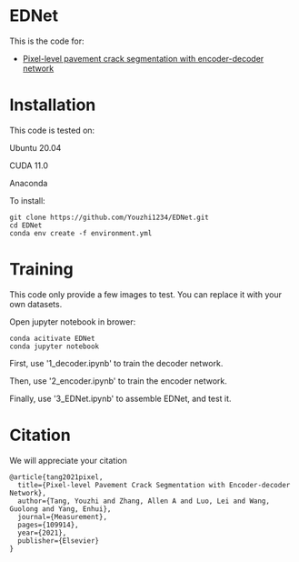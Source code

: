 # EDNet
This is the code for:
 - [Pixel-level pavement crack segmentation with encoder-decoder network](https://www.sciencedirect.com/science/article/abs/pii/S0263224121008538)
# Installation
This code is tested on:

Ubuntu 20.04

CUDA 11.0

Anaconda

To install:
```Shell
git clone https://github.com/Youzhi1234/EDNet.git
cd EDNet
conda env create -f environment.yml
```
# Training
This code only provide a few images to test. You can replace it with your own datasets. 

Open jupyter notebook in brower:
```Shell
conda acitivate EDNet
conda jupyter notebook
```
First, use '1_decoder.ipynb' to train the decoder network.

Then, use '2_encoder.ipynb' to train the encoder network.

Finally, use '3_EDNet.ipynb' to assemble EDNet, and test it.
# Citation
We will appreciate your citation
```
@article{tang2021pixel,
  title={Pixel-level Pavement Crack Segmentation with Encoder-decoder Network},
  author={Tang, Youzhi and Zhang, Allen A and Luo, Lei and Wang, Guolong and Yang, Enhui},
  journal={Measurement},
  pages={109914},
  year={2021},
  publisher={Elsevier}
}
```

